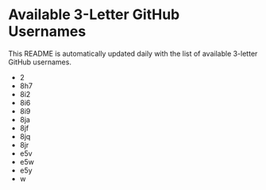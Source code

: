 # Available 3-Letter GitHub Usernames

This README is automatically updated daily with the list of available 3-letter GitHub usernames.

- 2
- 8h7
- 8i2
- 8i6
- 8i9
- 8ja
- 8jf
- 8jq
- 8jr
- e5v
- e5w
- e5y
- w
